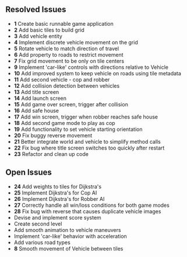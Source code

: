 ## Resolved Issues ##

- **1** Create basic runnable game application
- **2** Add basic tiles to build grid
- **3** Add vehicle entity
- **4** Implement discrete vehicle movement on the grid
- **5** Rotate vehicle to match direction of travel 
- **6** Add property to roads to restrict movement
- **7** Fix grid movement to be only on tile centers
- **9** Implement 'car-like' controls with directions relative to
  Vehicle
- **10** Add improved system to keep vehicle on roads using tile
  metadata
- **11** Add second vehicle - cop and robber
- **12** Add collision detection between vehicles 
- **13** Add title screen
- **14** Add launch screen
- **15** Add game over screen, trigger after collision
- **16** Add safe house
- **17** Add win screen, trigger when robber reaches safe house
- **18** Add second game mode to play as cop
- **19** Add functionality to set vehicle starting orientation
- **20** Fix buggy reverse movement
- **21** Better integrate world and vehicle to simplify method calls
- **22** Fix bug where title screen switches too quickly after restart
- **23** Refactor and clean up code

## Open Issues ##

- **24** Add weights to tiles for Dijkstra's
- **25** Implement Dijkstra's for Cop AI
- **26** Implement Dijkstra's for Robber AI
- **27** Correctly handle all win/loss conditions for both game modes
- **28** Fix bug with reverse that causes duplicate vehicle images
- Devise and implement score system
- Create second level
- Add smooth animation to vehicle maneuvers
- Implement 'car-like' behavior with acceleration
- Add various road types
- **8** Smooth movement of Vehicle between tiles

